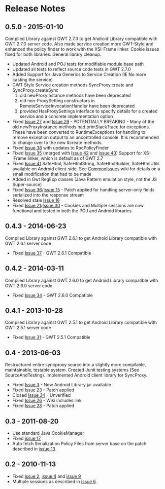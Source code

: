 # Release Notes #

## 0.5.0 - 2015-01-10 ##

Compiled Library against GWT 2.7.0 to get Android Library compatible with GWT 2.7.0 server code. Also made service creation more GWT-Style and
enhanced the policy finder to work with the XSI-Frame linker. Cookie issues fixed for both libraries. General library cleanup.

  * Updated Android and POJ tests for modifiable module base path
  * Updated all tests to reflect source code tests in GWT 2.7.0
  * Added Support for Java Generics to Service Creation (IE No more casting the service)
  * GWT Style Service creation methods SyncProxy.create and SyncProxy.createSync
    1. old newProxyInstance methods have been deprecated
    1. old non-ProxySetting constructors in RemoteServiceInvocationHandler have been deprecated
    1. provided HasProxySettings interface to specify details for a created service and a concrete implementation option
  * Fixed [Issue 27](https://code.google.com/p/gwt-syncproxy/issues/detail?id=27) and [Issue 29](https://code.google.com/p/gwt-syncproxy/issues/detail?id=29) - POTENTIALLY BREAKING - Many of the old newProxyInstance methods had printStackTrace for exceptions. These have been converted to RuntimeExceptions for handling to remove exception output to an uncontrolled console. It is recommended to change over to the new #create methods.
  * Fixed [Issue 38](https://code.google.com/p/gwt-syncproxy/issues/detail?id=38) with updates to RpcPolicyFinder
  * Fixed [Issue 35](https://code.google.com/p/gwt-syncproxy/issues/detail?id=35) (merged with [Issue 42](https://code.google.com/p/gwt-syncproxy/issues/detail?id=42) and [Issue 43](https://code.google.com/p/gwt-syncproxy/issues/detail?id=43)) Support for XS-IFrame linker, which is default as of GWT 2.7
  * Fixed [Issue 41](https://code.google.com/p/gwt-syncproxy/issues/detail?id=41) SafeHtml, SafeHtmlString, SafeHtmlBuilder, SafeHtmlUtils available on Android client-side. See [CommonIssues](CommonIssues.md) wiki for details on a small modification that had to be made
  * Added in Gwt RegExp classes (Java Pattern emulation style, not the JS Super-source)
  * Fixed [Issue 36](https://code.google.com/p/gwt-syncproxy/issues/detail?id=36)/[Issue 15](https://code.google.com/p/gwt-syncproxy/issues/detail?id=15) - Patch applied for handling server-only fields serialized into the response stream
  * Resolved stale [Issue 16](https://code.google.com/p/gwt-syncproxy/issues/detail?id=16)
  * Fixed [Issue 21](https://code.google.com/p/gwt-syncproxy/issues/detail?id=21)/[Issue 30](https://code.google.com/p/gwt-syncproxy/issues/detail?id=30) - Cookies and Multiple sessions are now functional and tested in both the POJ and Android libraries.

## 0.4.3 - 2014-06-23 ##

Compiled Library against GWT 2.6.1 to get Android Library compatible with GWT 2.6.1 server code

  * Fixed [Issue 37](https://code.google.com/p/gwt-syncproxy/issues/detail?id=37) - GWT 2.6.1 Compatible

## 0.4.2 - 2014-03-11 ##

Compiled Library against GWT 2.6.0 to get Android Library compatible with GWT 2.6.0 server code

  * Fixed [Issue 34](https://code.google.com/p/gwt-syncproxy/issues/detail?id=34) - GWT 2.6.0 Compatible

## 0.4.1 - 2013-10-28 ##

Compiled Library against GWT 2.5.1 to get Android Library compatible with GWT 2.5.1 server code

  * Fixed [Issue 31](https://code.google.com/p/gwt-syncproxy/issues/detail?id=31) - GWT 2.5.1 Compatible

## 0.4 - 2013-06-03 ##

Restructured entire syncproxy source into a slightly more compilable, maintainable, testable system.
Created Junit testing systems (See SourceAndTesting). Implemented Android client library for SyncProxy.

  * Fixed [Issue 3](https://code.google.com/p/gwt-syncproxy/issues/detail?id=3) - New Android Library jar available
  * Fixed [Issue 23](https://code.google.com/p/gwt-syncproxy/issues/detail?id=23) - Patch applied
  * Closed [Issue 24](https://code.google.com/p/gwt-syncproxy/issues/detail?id=24) - Unverified
  * Fixed [Issue 26](https://code.google.com/p/gwt-syncproxy/issues/detail?id=26) - Wiki includes link
  * Fixed [Issue 28](https://code.google.com/p/gwt-syncproxy/issues/detail?id=28) - Patch applied

## 0.3 - 2011-08-20 ##
  * Use standard Java CookieManager
  * Fixed [issue 17](https://code.google.com/p/gwt-syncproxy/issues/detail?id=17)
  * Auto fetch Serialization Policy Files from server base on the patch described in [issue 13](https://code.google.com/p/gwt-syncproxy/issues/detail?id=13).

## 0.2 - 2010-11-13 ##
  * Fixed [issue 2](https://code.google.com/p/gwt-syncproxy/issues/detail?id=2), [issue 4](https://code.google.com/p/gwt-syncproxy/issues/detail?id=4) and [issue 9](https://code.google.com/p/gwt-syncproxy/issues/detail?id=9)
  * Multiple sessions as described in [issue 6](https://code.google.com/p/gwt-syncproxy/issues/detail?id=6).